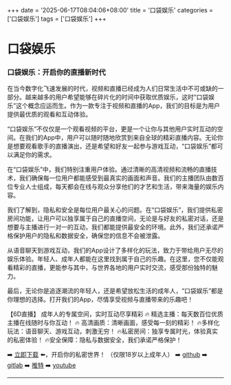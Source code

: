+++
date = '2025-06-17T08:04:06+08:00'
title = '口袋娱乐'
categories = ['口袋娱乐']
tags = ['口袋娱乐']
+++

# 口袋娱乐

### 口袋娱乐：开启你的直播新时代

在当今数字化飞速发展的时代，视频和直播已经成为人们日常生活中不可或缺的一部分。越来越多的用户希望能够在碎片化的时间中获取优质娱乐，这时“口袋娱乐”这个概念应运而生。作为一款专注于视频和直播的App，我们的目标是为用户提供最优质的观看和互动体验。

“口袋娱乐”不仅仅是一个观看视频的平台，更是一个让你与其他用户实时互动的空间。在我们的App中，用户可以随时随地欣赏到来自全球的精彩直播内容。无论你是想要观看歌手的直播演出，还是希望和好友一起参与游戏互动，“口袋娱乐”都可以满足你的需求。

在“口袋娱乐”中，我们特别注重用户体验。通过清晰的高清视频和流畅的直播技术，我们确保每一位用户都能感受到最真实的画面和声音。我们的主播团队由数百位专业人士组成，每天都会在线与观众分享他们的才艺和生活，带来海量的娱乐内容。

我们了解到，隐私和安全是每位用户最关心的问题。在“口袋娱乐”，我们提供私密房间功能，让用户可以独享属于自己的直播空间，无论是与好友的私密对话，还是想要与主播进行一对一的互动，我们都能提供最安全的环境。此外，我们还承诺严格保护用户的隐私和数据安全，确保您的信息不会被泄露。

从语音聊天到游戏互动，我们的App设计了多样化的玩法，致力于带给用户无尽的娱乐体验。年轻人、成年人都能在这里找到属于自己的乐趣。在这里，您不仅能观看精彩的直播，更能参与其中，与世界各地的用户实时交流，感受那份独特的魅力。

最后，无论你是追逐潮流的年轻人，还是希望放松生活的成年人，“口袋娱乐”都是你理想的选择。打开我们的App，尽情享受视频与直播带来的乐趣吧！

【6D直播】
成年人的专属空间，实时互动尽享精彩
🔥 精选主播：每天数百位优质主播在线随时与你互动！
🔥 高清画质：清晰画面，感受每一刻的精彩！
🔥多样化玩法：语音聊天、游戏互动，刺激无穷！
🔥私密房间：独享专属时光，体验真实的私密体验！
🔥安全保障：隐私与数据安全，我们承诺严格保护！

➡️ [立即下载](https://down123.s3.ap-east-1.amazonaws.com/down/down.html?channelCode=blog) ⬅️，开启你的私密世界！
（仅限18岁以上成年人）
➡️ [github](https://aldult-live.github.io/)
➡️ [gitlab](https://seo-09598d.gitlab.io/)
➡️ [推特](https://x.com/wegame33)
➡️ [youtube](https://www.youtube.com/@6Dlive)

---
